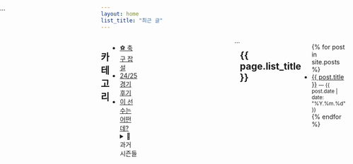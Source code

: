 ```yaml
---
layout: home
list_title: "최근 글"
---
```


<style>
.homepage {
  display: flex;
}
/* sidebar를 뷰포트 왼쪽에 고정 */
.homepage .sidebar {
  position: fixed;
  top: 4rem;        /* 헤더 높이에 맞춰 조정 */
  left: 0;
  width: 200px;     /* 원하는 고정 폭 */
}
/* main은 sidebar 너비만큼 오른쪽으로 띄우기 */
.homepage .main {
  margin-left: 220px;  /* sidebar width + gap */
  flex: 1;
}
</style>


<div class="homepage">
  <aside class="sidebar">…</aside>
    <h2>카테고리</h2>
    <ul>
      <li><a href="/categories/soccer">⚽️ 축구 잡설</a></li>
      <li><a href="/categories/2425-reviews">24/25 경기 후기</a></li>
      <li><a href="/categories/How-about-him?">이 선수는 어떤데?</a></li>
      <details>
        <summary>📂 과거 시즌들</summary>
        <ul>
          <li><a href="/categories/2324-reviews">23/24 경기 후기</a></li>
          <li><a href="/categories/ancient-reviews">고대 경기들 후기</a></li>
        </ul>
      </details>
    </ul>
  </aside>

  <section class="main">…</section>
    <h2>{{ page.list_title }}</h2>
    <ul>
      {% for post in site.posts %}
      <li>
        <a href="{{ post.url }}">{{ post.title }}</a>
        <small>— {{ post.date | date: "%Y.%m.%d" }}</small>
      </li>
      {% endfor %}
    </ul>
  </section>

</div>
